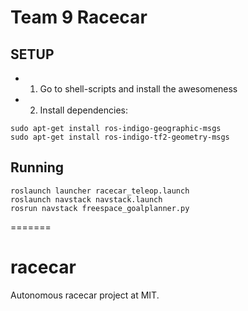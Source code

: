 Team 9 Racecar
=======
SETUP
-------
- 1) Go to shell-scripts and install the awesomeness
- 2) Install dependencies:
```
sudo apt-get install ros-indigo-geographic-msgs
sudo apt-get install ros-indigo-tf2-geometry-msgs
```

Running
-------
```
roslaunch launcher racecar_teleop.launch
roslaunch navstack navstack.launch
rosrun navstack freespace_goalplanner.py
```
=======
# racecar
Autonomous racecar project at MIT.
